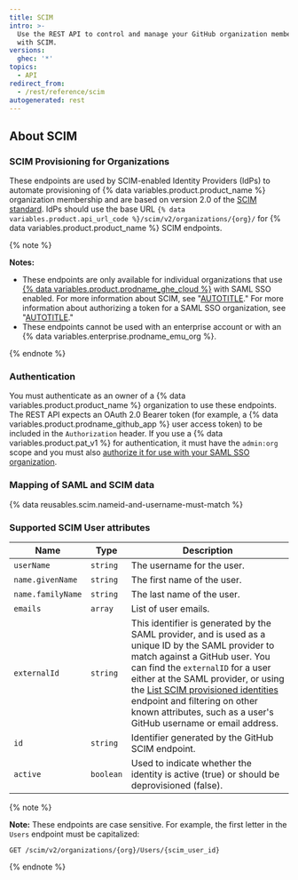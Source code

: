 ```yaml
---
title: SCIM
intro: >-
  Use the REST API to control and manage your GitHub organization members access
  with SCIM.
versions:
  ghec: '*'
topics:
  - API
redirect_from:
  - /rest/reference/scim
autogenerated: rest
---
```


## About SCIM

### SCIM Provisioning for Organizations

These endpoints are used by SCIM-enabled Identity Providers (IdPs) to automate provisioning of {% data variables.product.product_name %} organization membership and are based on version 2.0 of the [SCIM standard](http://www.simplecloud.info/). IdPs should use the base URL `{% data variables.product.api_url_code %}/scim/v2/organizations/{org}/` for {% data variables.product.product_name %} SCIM endpoints.

{% note %}

**Notes:**
- These endpoints are only available for individual organizations that use [{% data variables.product.prodname_ghe_cloud %}](/billing/managing-billing-for-your-github-account/about-billing-for-github-accounts) with SAML SSO enabled. For more information about SCIM, see "[AUTOTITLE](/enterprise-cloud@latest/organizations/managing-saml-single-sign-on-for-your-organization/about-scim-for-organizations)." For more information about authorizing a token for a SAML SSO organization, see "[AUTOTITLE](/rest/overview/authenticating-to-the-rest-api)."
- These endpoints cannot be used with an enterprise account or with an {% data variables.enterprise.prodname_emu_org %}.

{% endnote %}

### Authentication

You must authenticate as an owner of a {% data variables.product.product_name %} organization to use these endpoints. The REST API expects an OAuth 2.0 Bearer token (for example, a {% data variables.product.prodname_github_app %} user access token) to be included in the `Authorization` header. If you use a {% data variables.product.pat_v1 %} for authentication, it must have the `admin:org` scope and you must also [authorize it for use with your SAML SSO organization](/authentication/authenticating-with-saml-single-sign-on/authorizing-a-personal-access-token-for-use-with-saml-single-sign-on).

### Mapping of SAML and SCIM data

{% data reusables.scim.nameid-and-username-must-match %}

### Supported SCIM User attributes

Name | Type | Description
-----|------|--------------
`userName`|`string` | The username for the user.
`name.givenName`|`string` | The first name of the user.
`name.familyName`|`string` | The last name of the user.
`emails` | `array` | List of user emails.
`externalId` | `string` | This identifier is generated by the SAML provider, and is used as a unique ID by the SAML provider to match against a GitHub user. You can find the `externalID` for a user either at the SAML provider, or using the [List SCIM provisioned identities](#list-scim-provisioned-identities) endpoint and filtering on other known attributes, such as a user's GitHub username or email address.
`id` | `string` | Identifier generated by the GitHub SCIM endpoint.
`active` | `boolean` | Used to indicate whether the identity is active (true) or should be deprovisioned (false).

{% note %}

**Note:** These endpoints are case sensitive. For example, the first letter in the `Users` endpoint must be capitalized:

```shell
GET /scim/v2/organizations/{org}/Users/{scim_user_id}
```

{% endnote %}

<!-- Content after this section is automatically generated -->

